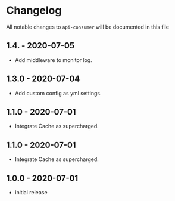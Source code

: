 # Changelog

All notable changes to `api-consumer` will be documented in this file

## 1.4. - 2020-07-05

- Add middleware to monitor log.

## 1.3.0 - 2020-07-04

- Add custom config as yml settings.


## 1.1.0 - 2020-07-01

- Integrate Cache as supercharged.

## 1.1.0 - 2020-07-01

- Integrate Cache as supercharged.


## 1.0.0 - 2020-07-01

- initial release
